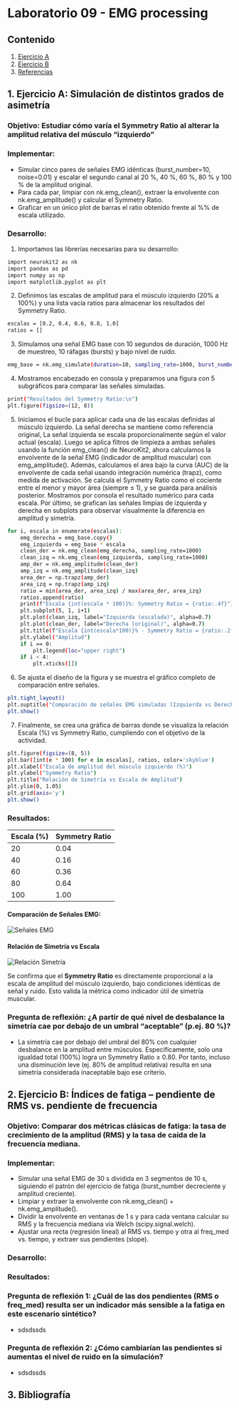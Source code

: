 # Laboratorio 09 - EMG processing
## Contenido
1. [Ejercicio A](#id1)
2. [Ejercicio B](#id2)
3. [Referencias](#id3)


## 1. Ejercicio A: Simulación de distintos grados de asimetría <a name="id1"></a>
### Objetivo: Estudiar cómo varía el Symmetry Ratio al alterar la amplitud relativa del músculo “izquierdo”
### Implementar:
- Simular cinco pares de señales EMG idénticas (burst_number=10, noise=0.01) y escalar el segundo canal al 20 %, 40 %, 60 %, 80 % y 100 % de la amplitud original.
- Para cada par, limpiar con nk.emg_clean(), extraer la envolvente con nk.emg_amplitude() y calcular el Symmetry Ratio.
- Graficar en un único plot de barras el ratio obtenido frente al %% de escala utilizado.

### Desarrollo:

1. Importamos las librerías necesarias para su desarrollo:
```bash
import neurokit2 as nk
import pandas as pd
import numpy as np
import matplotlib.pyplot as plt
```
2. Definimos las escalas de amplitud para el músculo izquierdo (20% a 100%) y una lista vacía ratios para almacenar los resultados del Symmetry Ratio.
```bash
escalas = [0.2, 0.4, 0.6, 0.8, 1.0]
ratios = []
```
3. Simulamos una señal EMG base con 10 segundos de duración, 1000 Hz de muestreo, 10 ráfagas (bursts) y bajo nivel de ruido.
```bash
emg_base = nk.emg_simulate(duration=10, sampling_rate=1000, burst_number=10, noise=0.01)
```
4. Mostramos encabezado en consola y preparamos una figura con 5 subgráficos para comparar las señales simuladas.
```bash
print("Resultados del Symmetry Ratio:\n")
plt.figure(figsize=(12, 8))
```
5. Iniciamos el bucle para aplicar cada una de las escalas definidas al músculo izquierdo. La señal derecha se mantiene como referencia original, La señal izquierda se escala proporcionalmente según el valor actual (escala). Luego se aplica filtros de limpieza a ambas señales usando la función emg_clean() de NeuroKit2, ahora calculamos la envolvente de la señal EMG (indicador de amplitud muscular) con emg_amplitude(). Además, calculamos el área bajo la curva (AUC) de la envolvente de cada señal usando integración numérica (trapz), como medida de activación. Se calcula el Symmetry Ratio como el cociente entre el menor y mayor área (siempre ≤ 1), y se guarda para análisis posterior. Mostramos por consola el resultado numérico para cada escala. Por último, se grafican las señales limpias de izquierda y derecha en subplots para observar visualmente la diferencia en amplitud y simetría.
```bash
for i, escala in enumerate(escalas):
    emg_derecha = emg_base.copy()
    emg_izquierda = emg_base * escala
    clean_der = nk.emg_clean(emg_derecha, sampling_rate=1000)
    clean_izq = nk.emg_clean(emg_izquierda, sampling_rate=1000)
    amp_der = nk.emg_amplitude(clean_der)
    amp_izq = nk.emg_amplitude(clean_izq)
    area_der = np.trapz(amp_der)
    area_izq = np.trapz(amp_izq)
    ratio = min(area_der, area_izq) / max(area_der, area_izq)
    ratios.append(ratio)
    print(f"Escala {int(escala * 100)}%: Symmetry Ratio = {ratio:.4f}")
    plt.subplot(5, 1, i+1)
    plt.plot(clean_izq, label="Izquierda (escalada)", alpha=0.7)
    plt.plot(clean_der, label="Derecha (original)", alpha=0.7)
    plt.title(f"Escala {int(escala*100)}% - Symmetry Ratio = {ratio:.2f}")
    plt.ylabel("Amplitud")
    if i == 0:
        plt.legend(loc="upper right")
    if i < 4:
        plt.xticks([])
```
6. Se ajusta el diseño de la figura y se muestra el gráfico completo de comparación entre señales.
```bash
plt.tight_layout()
plt.suptitle("Comparación de señales EMG simuladas (Izquierda vs Derecha)", y=1.02)
plt.show()
```
7. Finalmente, se crea una gráfica de barras donde se visualiza la relación Escala (%) vs Symmetry Ratio, cumpliendo con el objetivo de la actividad.
```bash
plt.figure(figsize=(8, 5))
plt.bar([int(e * 100) for e in escalas], ratios, color='skyblue')
plt.xlabel("Escala de amplitud del músculo izquierdo (%)")
plt.ylabel("Symmetry Ratio")
plt.title("Relación de Simetría vs Escala de Amplitud")
plt.ylim(0, 1.05)
plt.grid(axis='y')
plt.show()
```
### Resultados:

| Escala (%) | Symmetry Ratio |
|------------|----------------|
| 20         | 0.04           |
| 40         | 0.16           |
| 60         | 0.36           |
| 80         | 0.64           |
| 100        | 1.00           |

#### Comparación de Señales EMG:

![Señales EMG](ruta/a/tu/imagen1.png)

#### Relación de Simetría vs Escala

![Relación Simetría](ruta/a/tu/imagen2.png)

Se confirma que el **Symmetry Ratio** es directamente proporcional a la escala de amplitud del músculo izquierdo, bajo condiciones idénticas de señal y ruido. Esto valida la métrica como indicador útil de simetría muscular. 


### Pregunta de reflexión: ¿A partir de qué nivel de desbalance la simetría cae por debajo de un umbral “aceptable” (p.ej. 80 %)?
- La simetría cae por debajo del umbral del 80% con cualquier desbalance en la amplitud entre músculos. Específicamente, solo una igualdad total (100%) logra un Symmetry Ratio ≥ 0.80. Por tanto, incluso una disminución leve (ej. 80% de amplitud relativa) resulta en una simetría considerada inaceptable bajo ese criterio.


## 2. Ejercicio B: Índices de fatiga – pendiente de RMS vs. pendiente de frecuencia <a name="id2"></a>
### Objetivo: Comparar dos métricas clásicas de fatiga: la tasa de crecimiento de la amplitud (RMS) y la tasa de caída de la frecuencia mediana.
### Implementar:
- Simular una señal EMG de 30 s dividida en 3 segmentos de 10 s, siguiendo el patrón del ejercicio de fatiga (burst_number decreciente y amplitud creciente).
- Limpiar y extraer la envolvente con nk.emg_clean() + nk.emg_amplitude().
- Dividir la envolvente en ventanas de 1 s y para cada ventana calcular su RMS y la frecuencia mediana vía Welch (scipy.signal.welch).
- Ajustar una recta (regresión lineal) al RMS vs. tiempo y otra al freq_med vs. tiempo, y extraer sus pendientes (slope).

### Desarrollo:

### Resultados:


### Pregunta de reflexión 1: ¿Cuál de las dos pendientes (RMS o freq_med) resulta ser un indicador más sensible a la fatiga en este escenario sintético?
- sdsdssds

### Pregunta de reflexión 2: ¿Cómo cambiarían las pendientes si aumentas el nivel de ruido en la simulación?
- sdsdssds

## 3. Bibliografía <a name="id3"></a>
